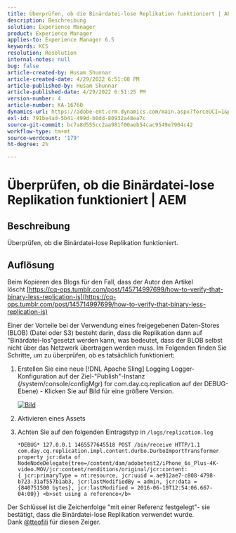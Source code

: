 ```yaml
---
title: Überprüfen, ob die Binärdatei-lose Replikation funktioniert | AEM
description: Beschreibung
solution: Experience Manager
product: Experience Manager
applies-to: Experience Manager 6.5
keywords: KCS
resolution: Resolution
internal-notes: null
bug: false
article-created-by: Husam Shunnar
article-created-date: 4/29/2022 6:51:08 PM
article-published-by: Husam Shunnar
article-published-date: 4/29/2022 6:51:25 PM
version-number: 4
article-number: KA-16760
dynamics-url: https://adobe-ent.crm.dynamics.com/main.aspx?forceUCI=1&pagetype=entityrecord&etn=knowledgearticle&id=41005553-edc7-ec11-a7b6-0022480a1d64
exl-id: 791be4ad-5b41-499d-b0dd-80932a48ea7c
source-git-commit: bc7a8d555cc2aa981f00aeb54cac9549e7904c42
workflow-type: tm+mt
source-wordcount: '179'
ht-degree: 2%

---
```


# Überprüfen, ob die Binärdatei-lose Replikation funktioniert | AEM

## Beschreibung

Überprüfen, ob die Binärdatei-lose Replikation funktioniert.

## Auflösung

Beim Kopieren des Blogs für den Fall, dass der Autor den Artikel löscht [https://cq-ops.tumblr.com/post/145714997699/how-to-verify-that-binary-less-replication-is](https://cq-ops.tumblr.com/post/145714997699/how-to-verify-that-binary-less-replication-is)

Einer der Vorteile bei der Verwendung eines freigegebenen Daten-Stores (BLOB) (Datei oder S3) besteht darin, dass die Replikation dann auf &quot;Binärdatei-los&quot;gesetzt werden kann, was bedeutet, dass der BLOB selbst nicht über das Netzwerk übertragen werden muss. Im Folgenden finden Sie Schritte, um zu überprüfen, ob es tatsächlich funktioniert:

1. Erstellen Sie eine neue [!DNL Apache Sling] Logging Logger-Konfiguration auf der Ziel-&quot;Publish&quot;-Instanz (/system/console/configMgr) for com.day.cq.replication auf der DEBUG-Ebene) - Klicken Sie auf Bild für eine größere Version.

   [![Bild](https://64.media.tumblr.com/7399cc8fc96a1bb17456e9aff2af2999/tumblr_inline_p9j3kgHl8K1r414c2_500.png)](https://href.li/?http://jayan.kandathil.ca/CQ-OPS/aem62/LoggingLogger-Replication.png)

1. Aktivieren eines Assets

1. Achten Sie auf den folgenden Eintragstyp in `/logs/replication.log`

   ```
   *DEBUG* 127.0.0.1 1465577645518 POST /bin/receive HTTP/1.1 
   com.day.cq.replication.impl.content.durbo.DurboImportTransformer property jcr:data of 
   NodeNodeDelegate{tree=/content/dam/adobetest2/iPhone_6s_Plus-4K-video.MOV/jcr:content/renditions/original/jcr:content:
   { jcr:primaryType = nt:resource, jcr:uuid = ae912ae7-c808-4798-b723-31af557b1ab3, jcr:lastModifiedBy = admin, jcr:data = {840751500 bytes}, jcr:lastModified = 2016-06-10T12:54:06.667-04:00}} <b>set using a reference</b>
   ```

Der Schlüssel ist die Zeichenfolge &quot;mit einer Referenz festgelegt&quot;- sie bestätigt, dass die Binärdatei-lose Replikation verwendet wurde. Dank [@tteofili](https://twitter.com/tteofili) für diesen Zeiger.
